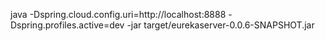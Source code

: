 java -Dspring.cloud.config.uri=http://localhost:8888 -Dspring.profiles.active=dev -jar target/eurekaserver-0.0.6-SNAPSHOT.jar